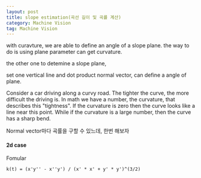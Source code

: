 ```yaml
---
layout: post
title: slope estimation(곡선 길이 및 곡률 계산)
category: Machine Vision
tag: Machine Vision
---
```


with curavture, we are able to define an angle of a slope plane. the way to do is using plane parameter can get curvature.

the other one to detemine a slope plane,

set one vertical line and dot product normal vector, can define a angle of plane.


Consider a car driving along a curvy road. The tighter the curve, the more difficult the driving is. In math we have a number, the curvature, that describes this "tightness". If the curvature is zero then the curve looks like a line near this point. While if the curvature is a large number, then the curve has a sharp bend.


Normal vector마다 곡률을 구할 수 있느데, 한번 해보자

#### 2d case


Fomular

```
k(t) = (x'y'' - x''y') / (x' * x' + y' * y')^(3/2)
```
